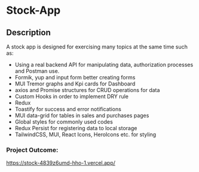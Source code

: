 # Stock-App
## Description

A stock app is designed for exercising many topics at the same time such as:
- Using a real backend API for manipulating data, authorization processes and Postman use.
- Formik, yup and input form better creating forms
- MUI Tremor graphs and Kpi cards for Dashboard
- axios and Promise structures for CRUD operations for data
- Custom Hooks in order to implement DRY rule
- Redux
- Toastify for success and error notifications
- MUI data-grid for tables in sales and purchases pages
- Global styles for commonly used codes
- Redux Persist for registering data to local storage
- TailwindCSS, MUI, React Icons, HeroIcons etc. for styling

### Project Outcome:
https://stock-4839z6umd-hho-1.vercel.app/

